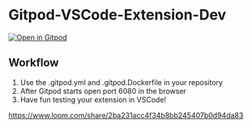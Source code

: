 # Gitpod-VSCode-Extension-Dev

[![Open in Gitpod](https://gitpod.io/button/open-in-gitpod.svg)](https://gitpod.io/#https://github.com/JesterOrNot/Gitpod-VSCode-Extension-Dev)

## Workflow
1. Use the .gitpod.yml and .gitpod.Dockerfile in your repository
2. After Gitpod starts open port 6080 in the browser
3. Have fun testing your extension in VSCode!

https://www.loom.com/share/2ba231acc4f34b8bb245407b0d94da83
